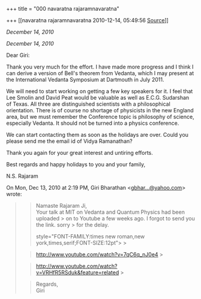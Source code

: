 +++
title = "000 navaratna rajaramnavaratna"

+++
[[navaratna rajaramnavaratna	2010-12-14, 05:49:56 [Source](https://groups.google.com/g/bvparishat/c/nQkEzxuYhBs)]]



*December 14, 2010*

*December 14, 2010*



Dear Giri:



 Thank you very much for the effort. I have made more progress and I think I can derive a version of Bell's theorem from Vedanta, which I may present at the International Vedanta Symposium at Dartmouth in July 2011.



 We will need to start working on getting a few key speakers for it. I feel that Lee Smolin and David Peat would be valuable as well as E.C.G. Sudarshan of Texas. All three are distinguished scientists with a philosophical orientation. There is of course no shortage of physicists in the new England area, but we must remember the Conference topic is philosophy of science, especially Vedanta. It should not be turned into a physics conference.



We can start contacting them as soon as the holidays are over. Could you please send me the email id of Vidya Ramanathan?



 Thank you again for your great interest and untiring efforts.



Best regards and happy holidays to you and your family,

N.S. Rajaram  

On Mon, Dec 13, 2010 at 2:19 PM, Giri Bharathan \<[gbhar...@yahoo.com]()\> wrote:  

> 
> > 
> > Namaste Rajaram Ji,  
>  Your talk at MIT on Vedanta and Quantum Physics had been uploaded > on to Youtube a few weeks ago. I forgot to send you the link. sorry > for the delay.  
> > 
> >  style="FONT-FAMILY:times new roman,new york,times,serif;FONT-SIZE:12pt"> >
> 
> >   
> > 
> > <http://www.youtube.com/watch?v=7qC6q_nJ0e4> >
> 
> >   
> > 
> > 
> > <http://www.youtube.com/watch?v=VRHfR5RSduk&feature=related> >
> 
> > 
> >   
> > 
> > Regards,  
> Giri  
>   
> > 
> > 
> > 
> > 

  

